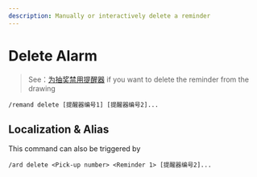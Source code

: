 ```yaml
---
description: Manually or interactively delete a reminder
---
```


# Delete Alarm

> See：[为抽奖禁用提醒器](disable.md) if you want to delete the reminder from the drawing

```
/remand delete [提醒器编号1] [提醒器编号2]...
```

## Localization & Alias

This command can also be triggered by

```
/ard delete <Pick-up number> <Reminder 1> [提醒器编号2]...
```
